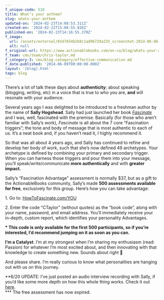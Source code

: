 ```yaml
---
f_unique-code: 518
title: What’s your anthem?
slug: whats-your-anthem
updated-on: '2024-02-23T14:08:53.311Z'
created-on: '2024-02-22T15:08:55.826Z'
published-on: '2024-02-23T14:16:55.370Z'
f_image:
  url: /assets/external/65d7654b2b8c1ad96729a235_screenshot-2014-06-06-12.02.52.png
  alt: null
f_original-url: https://www.actionablebooks.com/en-ca/blog/whats-your-anthem/
f_team: cms/team/chris-taylor.md
f_category-3: cms/blog-category/effective-communication.md
f_date-published: '2014-06-09T00:00:00.000Z'
layout: '[blog].html'
tags: blog
---
```


There’s a lot of talk these days about **authenticity**; about speaking (blogging, writing, etc) in a voice that is true to who you are, **and** will resonate with your audience.

Several years ago I was delighted to be introduced to a freshman author by the name of **Sally Hogshead**. Sally had just launched her book [_Fascinate_](https://www.actionablebooks.com/summaries/fascinate/) and I was, well, fascinated with the premise. Basically (for those who aren’t familiar with Sally’s work), _Fascinate_ is all about the 7 core “Fascination triggers”; the tone and body of message that is most authentic to each of us. It’s a neat book and, if you haven’t read it, I highly recommend it.

So that was all about 4 years ago, and Sally has continued to refine and develop her body of work, such that she’s now defined 49 archetypes. Your archetype is defined by combining your primary and secondary trigger. When you can harness those triggers and pour them into your message, you’ll speak/write/communicate **more authentically** and with **greater impact.**

Sally’s “Fascination Advantage” assessment is normally $37, but as a gift to the ActionableBooks community, Sally’s made **500 assessments available for free**, exclusively for this group. Here’s how you can take advantage:

1\. Go to: [HowToFascinate.com/YOU](http://www.howtofascinate.com/you)

2\. Enter the code “CTaylor” (without quotes) as the “book code”, along with your name, password, and email address. You’ll immediately receive your in-depth, custom report, which identifies your personality Advantages.

**\* This code is only available for the first 500 participants, so if you’re interested, I’d recommend jumping on it as soon as you can.**

**I’m a Catalyst**. I’m at my strongest when I’m sharing my enthusiasm (read: Passion) for whatever I’m most excited about, and then innovating with that knowledge to create something new. Sounds about right 

And please share. I’m really curious to know what personalities are hanging out with us on this journey.

\*\*6/20 UPDATE: I’ve just posted an audio interview recording with Sally, if you’d like some more depth on how this whole thing works. Check it out [here](https://www.actionablebooks.com/blog/how-the-world-sees-you-with-sally-hogshead/).  
\*\*\* The free assessment has now expired.
